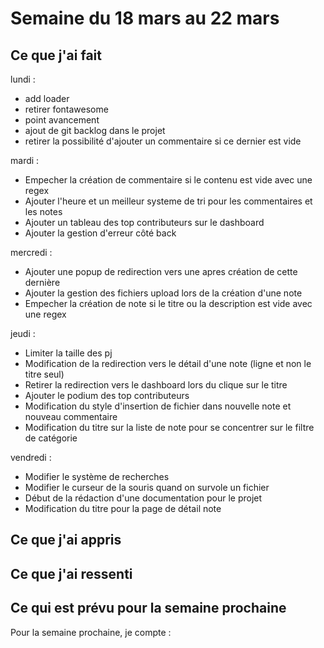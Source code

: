 # Semaine du 18 mars au 22 mars

## Ce que j'ai fait

lundi :
- add loader
- retirer fontawesome
- point avancement
- ajout de git backlog dans le projet
- retirer la possibilité d'ajouter un commentaire si ce dernier est vide

mardi :
- Empecher la création de commentaire si le contenu est vide avec une regex
- Ajouter l'heure et un meilleur systeme de tri pour les commentaires et les notes
- Ajouter un tableau des top contributeurs sur le dashboard
- Ajouter la gestion d'erreur côté back

mercredi : 
- Ajouter une popup de redirection vers une apres création de cette dernière
- Ajouter la gestion des fichiers upload lors de la création d'une note
- Empecher la création de note si le titre ou la description est vide avec une regex

jeudi :
- Limiter la taille des pj
- Modification de la redirection vers le détail d'une note (ligne et non le titre seul)
- Retirer la redirection vers le dashboard lors du clique sur le titre
- Ajouter le podium des top contributeurs
- Modification du style d'insertion de fichier dans nouvelle note et nouveau commentaire
- Modification du titre sur la liste de note pour se concentrer sur le filtre de catégorie

vendredi : 
- Modifier le système de recherches
- Modifier le curseur de la souris quand on survole un fichier
- Début de la rédaction d'une documentation pour le projet
- Modification du titre pour la page de détail note

## Ce que j'ai appris


## Ce que j'ai ressenti



## Ce qui est prévu pour la semaine prochaine 

Pour la semaine prochaine, je compte :